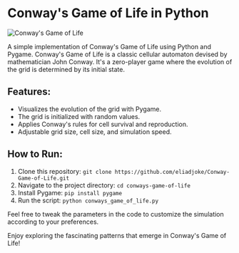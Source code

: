 # Conway's Game of Life in Python

![Conway's Game of Life](conways_game_of_life.gif)

A simple implementation of Conway's Game of Life using Python and Pygame. Conway's Game of Life is a classic cellular automaton devised by mathematician John Conway. It's a zero-player game where the evolution of the grid is determined by its initial state.

## Features:
- Visualizes the evolution of the grid with Pygame.
- The grid is initialized with random values.
- Applies Conway's rules for cell survival and reproduction.
- Adjustable grid size, cell size, and simulation speed.

## How to Run:
1. Clone this repository: `git clone https://github.com/eliadjoke/Conway-Game-of-Life.git`
2. Navigate to the project directory: `cd conways-game-of-life`
3. Install Pygame: `pip install pygame`
4. Run the script: `python conways_game_of_life.py`

Feel free to tweak the parameters in the code to customize the simulation according to your preferences.

Enjoy exploring the fascinating patterns that emerge in Conway's Game of Life!